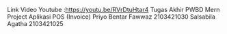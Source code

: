 Link Video Youtube :https://youtu.be/RVrDtuHtar4
Tugas Akhir PWBD Mern Project 
Aplikasi POS (Invoice) 
Priyo Bentar Fawwaz 2103421030
Salsabila Agatha 2103421025
